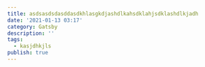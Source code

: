 ```yaml
---
title: asdsasdsdasddasdkhlasgkdjashdlkahsdklahjsdklashdlkjadh
date: '2021-01-13 03:17'
category: Gatsby
description: ''
tags:
  - kasjdhkjls
publish: true
---
```


